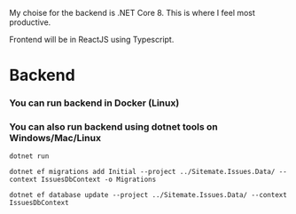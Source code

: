 My choise for the backend is .NET Core 8. This is where I feel most productive.

Frontend will be in ReactJS using Typescript.

# Backend

### You can run backend in Docker (Linux)

### You can also run backend using dotnet tools on Windows/Mac/Linux

```
dotnet run
```

```
dotnet ef migrations add Initial --project ../Sitemate.Issues.Data/ --context IssuesDbContext -o Migrations
```

```
dotnet ef database update --project ../Sitemate.Issues.Data/ --context IssuesDbContext
```
